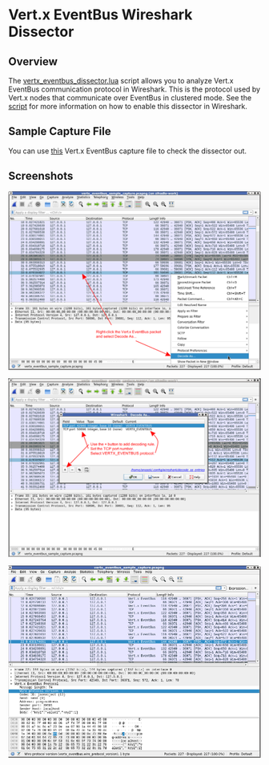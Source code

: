 # Vert.x EventBus Wireshark Dissector

## Overview

The [vertx_eventbus_dissector.lua](vertx_eventbus_dissector.lua) script allows you to analyze Vert.x EventBus communication protocol in Wireshark.
This is the protocol used by Vert.x nodes that communicate over EventBus in clustered mode. See the [script](vertx_eventbus_dissector.lua) for more
information on how to enable this dissector in Wireshark.

## Sample Capture File

You can use [this](vertx_eventbus_sample_capture.pcapng) Vert.x EventBus capture file to check the dissector out.

## Screenshots

![Wireshark decode as](vertx_eventbus_wireshark_screenshot_decode_as.png)

![Wireshark decode as dialog](vertx_eventbus_wireshark_screenshot_decode_as_dialog.png)

![Wireshark screenshot](vertx_eventbus_wireshark_screenshot.png)
